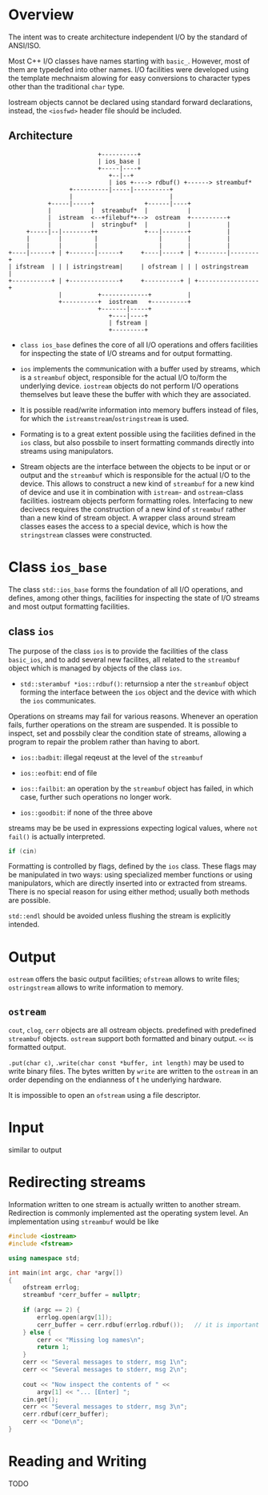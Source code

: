 # Overview

The intent was to create architecture independent I/O by the standard of ANSI/ISO.

Most C++ I/O classes have names starting with `basic_`. However, most of them are typedefed into other names. I/O facilities were developed using the template mechnaism alowing for easy conversions to character types other than the traditional `char` type.

Iostream objects cannot be declared using standard forward declarations, instead, the `<iosfwd>` header file should be included.

## Architecture

```
                         +----------+
                         | ios_base |
                         +-----|----+
                            +--|--+
                            | ios +----> rdbuf() +------> streambuf*
                 +----------|-----|----------+
                 |                           |
           +-----|-----+              +------|----+
           |           |  streambuf*  |           |
           |  istream  <--+filebuf*+-->  ostream  +----------+
           |           |  stringbuf*  |           |          |
     +-----|--|--------++             +---|-------+          |
     |        |         |                 |       |          |
     |        |         |                 |       |          |
+----|------+ | +-------|------+     +----|-----+ | +--------|--------+
| ifstream  | | | istringstream|     | ofstream | | | ostringstream   |
+-----------+ | +--------------+     +----------+ | +-----------------+
              |          +-------------+          |
              +----------+  iostream   +----------+
                         +-------|-----+
                            +----|----+
                            | fstream |
                            +---------+

```

- `class ios_base` defines the core of all I/O operations and offers facilities for inspecting the state of I/O streams and for output formatting.

- `ios` implements the communication with a buffer used by streams, which is a `streambuf` object, responsible for the actual I/O to/form the underlying device. `iostream` objects do not perform I/O operations themselves but leave these the buffer with which they are associated.

- It is possible read/write information into memory buffers instead of files, for which the `istreamstream`/`ostringstream` is used.

- Formating is to a great extent possible using the facilities defined in the `ios` class, but also possbile to insert formatting commands directly into streams using manipulators.

- Stream objects are the interface between the objects to be input or or output and the `streambuf` which is responsible for the actual I/O to the device. This allows to construct a new kind of `streambuf` for a new kind of device and use it in combination with `istream`- and `ostream`-class facilities. iostream objects perform formatting roles. Interfacing to new decivecs requires the construction of a new kind of `streambuf` rather than a new kind of stream object. A wrapper class around stream classes eases the access to a special device, which is how the `stringstream` classes were constructed.

# Class `ios_base`

The class `std::ios_base` forms the foundation of all I/O operations, and defines, among other things, facilities for inspecting the state of I/O streams and most output formatting facilities.

## class `ios`

The purpose of the class `ios` is to provide the facilities of the class `basic_ios`, and to add several new facilites, all related to
the `streambuf` object which is managed by objects of the class `ios`.

- `std::sterambuf *ios::rdbuf()`: returnsiop a nter the `streambuf` object forming the interface between the `ios` object and the device with which the `ios` communicates.

Operations on streams may fail for various reasons. Whenever an operation fails, further operations on the stream are suspended. It is possible to inspect, set and possbily clear the condition state of streams, allowing a program to repair the problem rather than having to abort.

- `ios::badbit`: illegal reqeust at the level of the `streambuf`

- `ios::eofbit`: end of file

- `ios::failbit`: an operation by the `streambuf` object has failed, in which case, further such operations no longer work.

- `ios::goodbit`: if none of the three above 

streams may be be used in expressions expecting logical values, where `not fail()` is actually interpreted.

```cpp
if (cin)
```

Formatting is controlled by flags, defined by the `ios` class. These flags may be manipulated in two ways: using specialized member functions or using manipulators, which are directly inserted into or extracted from streams. There is no special reason for using either method; usually both methods are possible.

`std::endl` should be avoided unless flushing the stream is explicitly intended.


# Output

`ostream` offers the basic output facilities; `ofstream` allows to write files; `ostringstream` allows to write information to memory. 

## `ostream`

`cout`, `clog`, `cerr` objects are all ostream objects. predefined with predefined `streambuf` objects. `ostream` support both formatted and binary output. `<<` is formatted output.

`.put(char c)`, `.write(char const *buffer, int length)` may be used to write binary files. The bytes written by `write` are written to the `ostream` in an order depending on the endianness of t he underlying hardware.


It is impossible to open an `ofstream` using a file descriptor.

# Input

similar to output

# Redirecting streams

Information written to one stream is actually written to another stream. Redirection is commonly implemented ast the operating system level. An implementation using `streambuf` would be like

```cpp
#include <iostream>
#include <fstream>

using namespace std;

int main(int argc, char *argv[])
{
    ofstream errlog;
    streambuf *cerr_buffer = nullptr;
    
    if (argc == 2) {
        errlog.open(argv[1]);
        cerr_buffer = cerr.rdbuf(errlog.rdbuf());   // it is important that the original buffer be saved
    } else {
        cerr << "Missing log names\n";
        return 1;
    }
    cerr << "Several messages to stderr, msg 1\n";
    cerr << "Several messages to stderr, msg 2\n";
    
    cout << "Now inspect the contents of " <<
        argv[1] << "... [Enter] ";
    cin.get();
    cerr << "Several messages to stderr, msg 3\n";
    cerr.rdbuf(cerr_buffer);
    cerr << "Done\n";
}
```

# Reading and Writing

TODO

